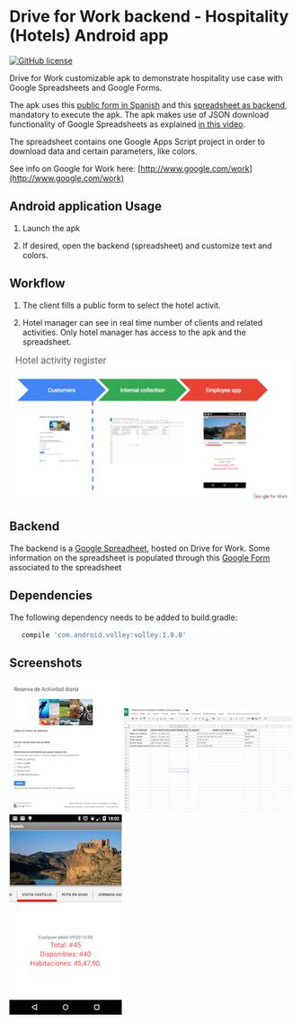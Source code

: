 # Drive for Work backend - Hospitality (Hotels) Android app #

[![GitHub license](https://img.shields.io/github/license/mashape/apistatus.svg)](https://github.com/rafaelsf80/d4wretail/blob/master/LICENSE.txt)

Drive for Work customizable apk to demonstrate hospitality use case with Google Spreadsheets and Google Forms.

The apk uses this [public form in Spanish](https://docs.google.com/forms/d/1WBP8Fp-ZEQomoe0i22xTCi2wvqXUsoJILqzsRB0fT84/viewform) and this [spreadsheet as backend](https://docs.google.com/spreadsheets/d/1VDWN6xkPANGKIXO_fjnm94JTX8cHZFkBMnrWj24p2uw/edit?usp=sharing), mandatory to execute the apk. 
The apk makes use of JSON download functionality of Google Spreadsheets as explained [in this video](https://www.youtube.com/watch?v=RSgMEtRl0sw). 

The spreadsheet contains one Google Apps Script project in order to download data and certain parameters, like colors.

See info on Google for Work here: [http://www.google.com/work](http://www.google.com/work)


## Android application Usage

1) Launch the apk

2) If desired, open the backend (spreadsheet) and customize text and colors.

## Workflow

1) The client fills a public form to select the hotel activit.

2) Hotel manager can see in real time number of clients and related activities. Only hotel manager has access to the apk and the spreadsheet.

![image alt text](screenshots/Workflow.png "Workflow Form->Spreadsheet->Android")


## Backend

The backend is a [Google Spreadheet](https://docs.google.com/spreadsheets/d/1VDWN6xkPANGKIXO_fjnm94JTX8cHZFkBMnrWj24p2uw/edit?usp=sharing), hosted on Drive for Work.
Some information on the spreadsheet is populated through this [Google Form](https://docs.google.com/forms/d/1WBP8Fp-ZEQomoe0i22xTCi2wvqXUsoJILqzsRB0fT84/viewform) associated to the spreadsheet


## Dependencies
The following dependency needs to be added to build.gradle:

```groovy  
   compile 'com.android.volley:volley:1.0.0'
```


## Screenshots

![image alt text](screenshots/Google_Form.png "Google Form") ![image alt text](screenshots/Spreadsheet_Hotels.png "Google Spreadsheet") ![image alt text](screenshots/main.png "Android app")
